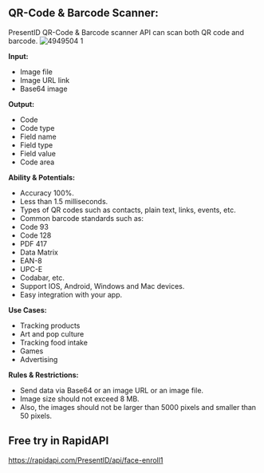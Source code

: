 ## QR-Code & Barcode Scanner:
PresentID QR-Code & Barcode scanner API can scan both QR code and barcode.
![4949504 1](https://user-images.githubusercontent.com/63470748/119660294-551dc500-be44-11eb-95a4-10b1590aefb4.png)


**Input:**
- Image file
- Image URL link
- Base64 image

**Output:**
- Code
- Code type
- Field name
- Field type
- Field value
- Code area

**Ability & Potentials:**
- Accuracy 100%.
- Less than 1.5 milliseconds.
- Types of QR codes such as contacts, plain text, links, events, etc.
- Common barcode standards such as:
- Code 93
- Code 128
- PDF 417
- Data Matrix
- EAN-8
- UPC-E
- Codabar, etc.
- Support IOS, Android, Windows and Mac devices.
- Easy integration with your app.

**Use Cases:**
- Tracking products
- Art and pop culture
- Tracking food intake
- Games
- Advertising

**Rules & Restrictions:**
- Send data via Base64 or an image URL or an image file.
- Image size should not exceed 8 MB.
- Also, the images should not be larger than 5000 pixels and smaller than 50 pixels.
## Free try in RapidAPI
https://rapidapi.com/PresentID/api/face-enroll1
